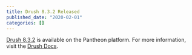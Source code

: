 ```yaml
---
title: Drush 8.3.2 Released
published_date: "2020-02-01"
categories: []
---
```

[Drush 8.3.2](/guides/drush/drush-versions) is available on the Pantheon platform. For more information, visit the [Drush Docs](/guides/drush).
